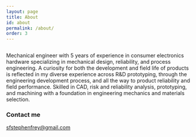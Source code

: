 ```yaml
---
layout: page
title: About
id: about
permalink: /about/
order: 3
---
```



<div class="figure">
  <div class="figure-wrapper plot">
    <div>
      <a href="#" data-featherlight="{{ site.baseurl }}/images/profile.jpg"><img src="{{ site.baseurl }}/images/profile.jpg" alt="" /></a>
    </div>
    <div class="caption">
      <span></span>
    </div>
  </div>
</div>

Mechanical engineer with 5 years of experience in consumer electronics hardware specializing in mechanical design,
reliability, and process engineering. A curiosity for both the development and field life of products is reflected 
in my diverse experience across R&D prototyping, through the engineering development process, and all the way to 
product reliability and field performance. Skilled in CAD, risk and reliability analysis, prototyping, and machining 
with a foundation in engineering mechanics and materials selection. 

### Contact me

[sfstephenfrey@gmail.com](mailto:sfstephenfrey@gmail.com)

